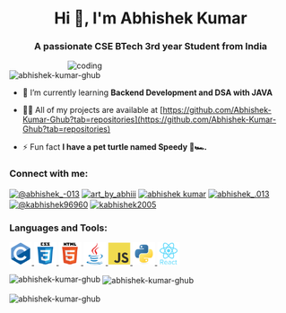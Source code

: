 <h1 align="center">Hi 👋, I'm Abhishek Kumar</h1>
<h3 align="center">A passionate CSE BTech 3rd year Student from India</h3>

<img align="right" alt="coding" width="400" src="https://user-images.githubusercontent.com/55389276/140866485-8fb1c876-9a8f-4d6a-98dc-08c4981eaf70.gif">

<p align="left"> <img src="https://komarev.com/ghpvc/?username=abhishek-kumar-ghub&label=Profile%20views&color=0e75b6&style=flat" alt="abhishek-kumar-ghub" /> </p>

- 🌱 I’m currently learning **Backend Development and DSA with JAVA**

- 👨‍💻 All of my projects are available at [https://github.com/Abhishek-Kumar-Ghub?tab=repositories](https://github.com/Abhishek-Kumar-Ghub?tab=repositories)

- ⚡ Fun fact **I have a pet turtle named Speedy 🐢🏎️.**

<h3 align="left">Connect with me:</h3>
<p align="left">
<a href="https://codepen.io/@abhishek_-013" target="blank"><img align="center" src="https://raw.githubusercontent.com/rahuldkjain/github-profile-readme-generator/master/src/images/icons/Social/codepen.svg" alt="@abhishek_-013" height="30" width="40" /></a>
<a href="https://twitter.com/art_by_abhiii" target="blank"><img align="center" src="https://raw.githubusercontent.com/rahuldkjain/github-profile-readme-generator/master/src/images/icons/Social/twitter.svg" alt="art_by_abhiii" height="30" width="40" /></a>
<a href="https://linkedin.com/in/abhishek kumar" target="blank"><img align="center" src="https://raw.githubusercontent.com/rahuldkjain/github-profile-readme-generator/master/src/images/icons/Social/linked-in-alt.svg" alt="abhishek kumar" height="30" width="40" /></a>
<a href="https://instagram.com/abhishek_.013" target="blank"><img align="center" src="https://raw.githubusercontent.com/rahuldkjain/github-profile-readme-generator/master/src/images/icons/Social/instagram.svg" alt="abhishek_.013" height="30" width="40" /></a>
<a href="https://www.hackerrank.com/@kabhishek96960" target="blank"><img align="center" src="https://raw.githubusercontent.com/rahuldkjain/github-profile-readme-generator/master/src/images/icons/Social/hackerrank.svg" alt="@kabhishek96960" height="30" width="40" /></a>
<a href="https://www.leetcode.com/kabhishek2005" target="blank"><img align="center" src="https://raw.githubusercontent.com/rahuldkjain/github-profile-readme-generator/master/src/images/icons/Social/leet-code.svg" alt="kabhishek2005" height="30" width="40" /></a>
</p>

<h3 align="left">Languages and Tools:</h3>
<p align="left"> <a href="https://www.cprogramming.com/" target="_blank" rel="noreferrer"> <img src="https://raw.githubusercontent.com/devicons/devicon/master/icons/c/c-original.svg" alt="c" width="40" height="40"/> </a> <a href="https://www.w3schools.com/css/" target="_blank" rel="noreferrer"> <img src="https://raw.githubusercontent.com/devicons/devicon/master/icons/css3/css3-original-wordmark.svg" alt="css3" width="40" height="40"/> </a> <a href="https://www.w3.org/html/" target="_blank" rel="noreferrer"> <img src="https://raw.githubusercontent.com/devicons/devicon/master/icons/html5/html5-original-wordmark.svg" alt="html5" width="40" height="40"/> </a> <a href="https://www.java.com" target="_blank" rel="noreferrer"> <img src="https://raw.githubusercontent.com/devicons/devicon/master/icons/java/java-original.svg" alt="java" width="40" height="40"/> </a> <a href="https://developer.mozilla.org/en-US/docs/Web/JavaScript" target="_blank" rel="noreferrer"> <img src="https://raw.githubusercontent.com/devicons/devicon/master/icons/javascript/javascript-original.svg" alt="javascript" width="40" height="40"/> </a> <a href="https://www.python.org" target="_blank" rel="noreferrer"> <img src="https://raw.githubusercontent.com/devicons/devicon/master/icons/python/python-original.svg" alt="python" width="40" height="40"/> </a> <a href="https://reactjs.org/" target="_blank" rel="noreferrer"> <img src="https://raw.githubusercontent.com/devicons/devicon/master/icons/react/react-original-wordmark.svg" alt="react" width="40" height="40"/> </a> </p>

<p><img align="left" src="https://github-readme-stats.vercel.app/api/top-langs?username=abhishek-kumar-ghub&show_icons=true&locale=en&layout=compact" alt="abhishek-kumar-ghub" /></p>

<p>&nbsp;<img align="center" src="https://github-readme-stats.vercel.app/api?username=abhishek-kumar-ghub&show_icons=true&locale=en" alt="abhishek-kumar-ghub" /></p>

<p><img align="center" src="https://github-readme-streak-stats.herokuapp.com/?user=abhishek-kumar-ghub&" alt="abhishek-kumar-ghub" /></p>
